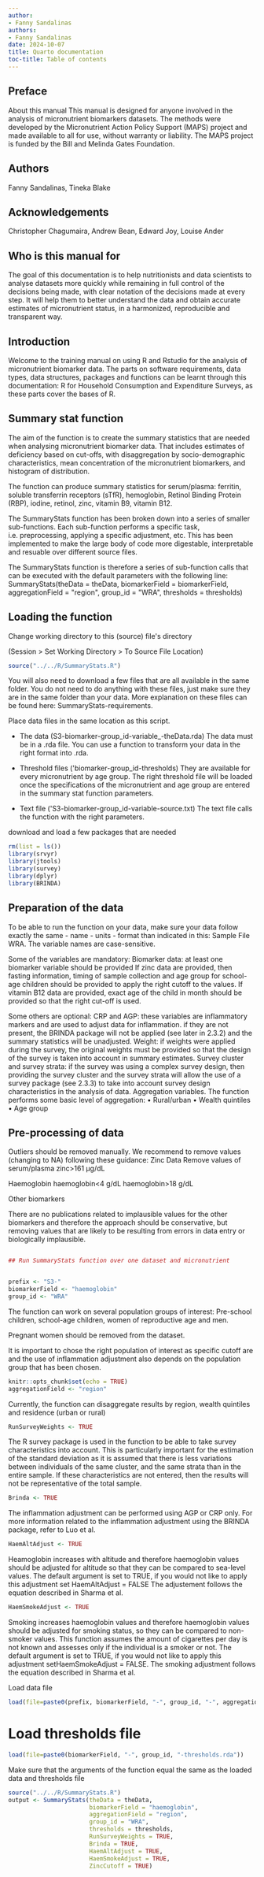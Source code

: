 ```yaml
---
author:
- Fanny Sandalinas
authors:
- Fanny Sandalinas
date: 2024-10-07
title: Quarto documentation
toc-title: Table of contents
---
```


## Preface

About this manual This manual is designed for anyone involved in the
analysis of micronutrient biomarkers datasets. The methods were
developed by the Micronutrient Action Policy Support (MAPS) project and
made available to all for use, without warranty or liability. The MAPS
project is funded by the Bill and Melinda Gates Foundation.

## Authors

Fanny Sandalinas, Tineka Blake

## Acknowledgements

Christopher Chagumaira, Andrew Bean, Edward Joy, Louise Ander

## Who is this manual for

The goal of this documentation is to help nutritionists and data
scientists to analyse datasets more quickly while remaining in full
control of the decisions being made, with clear notation of the
decisions made at every step. It will help them to better understand the
data and obtain accurate estimates of micronutrient status, in a
harmonized, reproducible and transparent way.

## Introduction

Welcome to the training manual on using R and Rstudio for the analysis
of micronutrient biomarker data. The parts on software requirements,
data types, data structures, packages and functions can be learnt
through this documentation: R for Household Consumption and Expenditure
Surveys, as these parts cover the bases of R.

## Summary stat function

The aim of the function is to create the summary statistics that are
needed when analysing micronutrient biomarker data. That includes
estimates of deficiency based on cut-offs, with disaggregation by
socio-demographic characteristics, mean concentration of the
micronutrient biomarkers, and histogram of distribution.

The function can produce summary statistics for serum/plasma: ferritin,
soluble transferrin receptors (sTfR), hemoglobin, Retinol Binding
Protein (RBP), iodine, retinol, zinc, vitamin B9, vitamin B12.

The SummaryStats function has been broken down into a series of smaller
sub-functions. Each sub-function performs a specific task,
i.e. preprocessing, applying a specific adjustment, etc. This has been
implemented to make the large body of code more digestable,
interpretable and resuable over different source files.

The SummaryStats function is therefore a series of sub-function calls
that can be executed with the default parameters with the following
line: SummaryStats(theData = theData, biomarkerField = biomarkerField,
aggregationField = "region", group_id = "WRA", thresholds = thresholds)

## Loading the function

Change working directory to this (source) file's directory

(Session \> Set Working Directory \> To Source File Location)

``` r
source("../../R/SummaryStats.R")
```

You will also need to download a few files that are all available in the
same folder. You do not need to do anything with these files, just make
sure they are in the same folder than your data. More explanation on
these files can be found here: SummaryStats-requirements.

Place data files in the same location as this script.

-   The data (S3-biomarker-group_id-variable\_-theData.rda) The data
    must be in a .rda file. You can use a function to transform your
    data in the right format into .rda.

-   Threshold files ('biomarker-group_id-thresholds) They are available
    for every micronutrient by age group. The right threshold file will
    be loaded once the specifications of the micronutrient and age group
    are entered in the summary stat function parameters.

-   Text file ('S3-biomarker-group_id-variable-source.txt) The text file
    calls the function with the right parameters.

download and load a few packages that are needed

``` r
rm(list = ls()) 
library(srvyr) 
library(jtools) 
library(survey) 
library(dplyr) 
library(BRINDA)
```

## Preparation of the data

To be able to run the function on your data, make sure your data follow
exactly the same - name - units - format than indicated in this: Sample
File WRA. The variable names are case-sensitive.

Some of the variables are mandatory: Biomarker data: at least one
biomarker variable should be provided If zinc data are provided, then
fasting information, timing of sample collection and age group for
school-age children should be provided to apply the right cutoff to the
values. If vitamin B12 data are provided, exact age of the child in
month should be provided so that the right cut-off is used.

Some others are optional: CRP and AGP: these variables are inflammatory
markers and are used to adjust data for inflammation. if they are not
present, the BRINDA package will not be applied (see later in 2.3.2) and
the summary statistics will be unadjusted. Weight: if weights were
applied during the survey, the original weights must be provided so that
the design of the survey is taken into account in summary estimates.
Survey cluster and survey strata: if the survey was using a complex
survey design, then providing the survey cluster and the survey strata
will allow the use of a survey package (see 2.3.3) to take into account
survey design characteristics in the analysis of data. Aggregation
variables. The function performs some basic level of aggregation: •
Rural/urban • Wealth quintiles • Age group

## Pre-processing of data

Outliers should be removed manually. We recommend to remove values
(changing to NA) following these guidance: Zinc Data Remove values of
serum/plasma zinc\>161 μg/dL

Haemoglobin haemoglobin\<4 g/dL haemoglobin\>18 g/dL

Other biomarkers

There are no publications related to implausible values for the other
biomarkers and therefore the approach should be conservative, but
removing values that are likely to be resulting from errors in data
entry or biologically implausible.

``` r

## Run SummaryStats function over one dataset and micronutrient


prefix <- "S3-"
biomarkerField <- "haemoglobin"
group_id <- "WRA"
```

The function can work on several population groups of interest:
Pre-school children, school-age children, women of reproductive age and
men.

Pregnant women should be removed from the dataset.

It is important to chose the right population of interest as specific
cutoff are and the use of inflammation adjustment also depends on the
population group that has been chosen.

``` r
knitr::opts_chunk$set(echo = TRUE)
aggregationField <- "region"
```

Currently, the function can disaggregate results by region, wealth
quintiles and residence (urban or rural)

``` r
RunSurveyWeights <- TRUE
```

The R survey package is used in the function to be able to take survey
characteristics into account. This is particularly important for the
estimation of the standard deviation as it is assumed that there is less
variations between individuals of the same cluster, and the same strata
than in the entire sample. If these characteristics are not entered,
then the results will not be representative of the total sample.

``` r
Brinda <- TRUE
```

The inflammation adjustment can be performed using AGP or CRP only. For
more information related to the inflammation adjustment using the BRINDA
package, refer to Luo et al.

``` r
HaemAltAdjust <- TRUE
```

Heamoglobin increases with altitude and therefore haemoglobin values
should be adjusted for altitude so that they can be compared to
sea-level values. The default argument is set to TRUE, if you would not
like to apply this adjustment set HaemAltAdjust = FALSE The adjustement
follows the equation described in Sharma et al.

``` r
HaemSmokeAdjust <- TRUE
```

Smoking increases haemoglobin values and therefore haemoglobin values
should be adjusted for smoking status, so they can be compared to
non-smoker values. This function assumes the amount of cigarettes per
day is not known and assesses only if the individual is a smoker or not.
The default argument is set to TRUE, if you would not like to apply this
adjustment setHaemSmokeAdjust = FALSE. The smoking adjustment follows
the equation described in Sharma et al.

Load data file

``` r
load(file=paste0(prefix, biomarkerField, "-", group_id, "-", aggregationField, "-theData.rda"))
```

# Load thresholds file

``` r
load(file=paste0(biomarkerField, "-", group_id, "-thresholds.rda"))
```

Make sure that the arguments of the function equal the same as the
loaded data and thresholds file

``` r
source("../../R/SummaryStats.R")
output <- SummaryStats(theData = theData,
                       biomarkerField = "haemoglobin",
                       aggregationField = "region",
                       group_id = "WRA",
                       thresholds = thresholds,
                       RunSurveyWeights = TRUE,
                       Brinda = TRUE,
                       HaemAltAdjust = TRUE,
                       HaemSmokeAdjust = TRUE,
                       ZincCutoff = TRUE)
```
